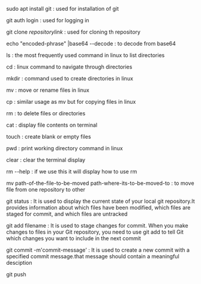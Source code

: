 sudo apt install git : used for installation of git

git auth login : used for logging in 

git clone *repositorylink* : used for cloning th repository

echo "encoded-phrase" |base64 --decode : to decode from base64

ls : the most frequently used command in linux to list directories

cd : linux command to navigate through directories

mkdir : command used to create directories in linux

mv : move or rename files in linux

cp : similar usage as mv but for copying files in linux

rm : to delete files or directories

cat : display file contents on terminal

touch : create blank or empty files

pwd : print working directory command in linux

clear : clear the terminal display

rm --help : if we use this it will display how to use rm

mv path-of-the-file-to-be-moved path-where-its-to-be-moved-to : to move file from one repository to other

git status : It is used to display the current state of your local git repository.It provides information about which files have been modified, which files are staged for commit, and which files are untracked

git add filename : It is used to stage changes for commit. When you make changes to files in your Git repository, you need to use git add to tell Git which changes you want to include in the next commit

git commit -m'commit-message' : It is used to create a new commit with a specified commit message.that message should contain a meaningful desciption

git push 
